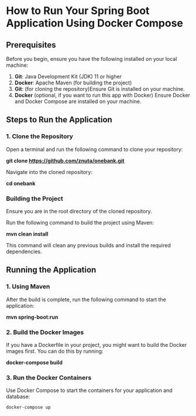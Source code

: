 # How to Run Your Spring Boot Application Using Docker Compose

## Prerequisites
Before you begin, ensure you have the following installed on your local machine:

1. **Git**: Java Development Kit (JDK) 11 or higher
2. **Docker**: Apache Maven (for building the project)
3. **Git**: (for cloning the repository)Ensure Git is installed on your machine.
4. **Docker** (optional, if you want to run this app with Docker) Ensure Docker and Docker Compose are installed on your machine.

## Steps to Run the Application

### 1. Clone the Repository
Open a terminal and run the following command to clone your repository:

**git clone https://github.com/znuta/onebank.git**

Navigate into the cloned repository:

**cd onebank**

### Building the Project
Ensure you are in the root directory of the cloned repository.

Run the following command to build the project using Maven:

**mvn clean install**

This command will clean any previous builds and install the required dependencies.

## Running the Application
### 1. Using Maven

After the build is complete, run the following command to start the application:

**mvn spring-boot:run**


### 2. Build the Docker Images
If you have a Dockerfile in your project, you might want to build the Docker images first. You can do this by running:

**docker-compose build** 

### 3. Run the Docker Containers
Use Docker Compose to start the containers for your application and database:
 ```bash
 docker-compose up
